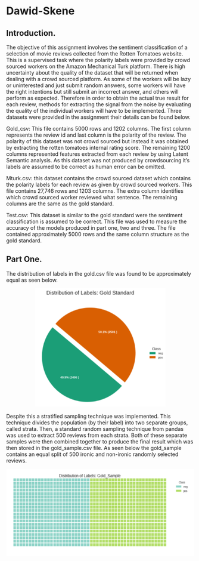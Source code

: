 # Dawid-Skene

## Introduction.

The objective of this assignment involves the sentiment classification of a selection of movie reviews collected from the Rotten Tomatoes website. This is a supervised task where the polarity labels were provided by crowd sourced workers on the Amazon Mechanical Turk platform. There is high uncertainty about the quality of the dataset that will be returned when dealing with a crowd sourced platform. As some of the workers will be lazy or uninterested and just submit random answers, some workers will have the right intentions but still submit an incorrect answer, and others will perform as expected. Therefore in order to obtain the actual true result for each review, methods for extracting the signal from the noise by evaluating the quality of the individual workers will have to be implemented. Three datasets were provided in the assignment their details can be found below. 
 
Gold_csv: This file contains 5000 rows and 1202 columns. The first column represents the review id and last column is the polarity of the review. The polarity of this dataset was not crowd sourced but instead it was obtained by extracting the rotten tomatoes internal rating score. The remaining 1200 columns represented features extracted from each review by using Latent Semantic analysis. As this dataset was not produced by crowdsourcing it’s labels are assumed to be correct as human error can be omitted.  
 
Mturk.csv: this dataset contains the crowd sourced dataset which contains the polarity labels for each review as given by crowd sourced workers. This file contains 27,746 rows and 1203 columns. The extra column identifies which crowd sourced worker reviewed what sentence. The remaining columns are the same as the gold standard.  
 
Test.csv: This dataset is similar to the gold standard were the sentiment classification is assumed to be correct. This file was used to measure the accuracy of the models produced in part one, two and three. The file contained approximately 5000 rows and the same column structure as the gold standard.

## Part One. 

The distribution of labels in the gold.csv file was found to be approximately equal as seen below.

<p align="center">
  <img width="351" height="317" src="/Images_/image1.PNG">
</p>

Despite this a stratified sampling technique was implemented. This technique divides the population (by their label) into two separate groups, called strata. Then, a standard random sampling technique from pandas was used to extract 500 reviews from each strata. Both of these separate samples were then combined together to produce the final result which was then stored in the gold_sample.csv file. As seen below the gold_sample contains an equal split of 500 ironic and non-ironic randomly selected reviews. 

<p align="center">
  <img width="560" height="234" src="/Images_/image2.PNG">
</p>
